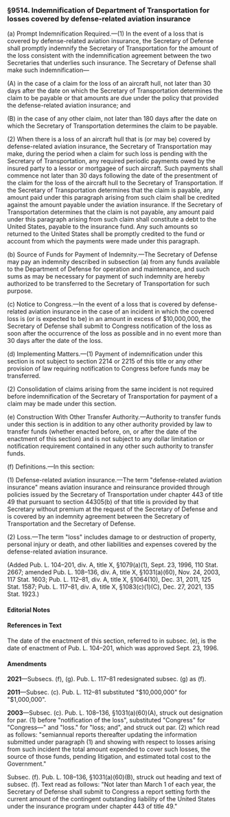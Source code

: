 ### §9514. Indemnification of Department of Transportation for losses covered by defense-related aviation insurance ###

(a) Prompt Indemnification Required.—(1) In the event of a loss that is covered by defense-related aviation insurance, the Secretary of Defense shall promptly indemnify the Secretary of Transportation for the amount of the loss consistent with the indemnification agreement between the two Secretaries that underlies such insurance. The Secretary of Defense shall make such indemnification—

(A) in the case of a claim for the loss of an aircraft hull, not later than 30 days after the date on which the Secretary of Transportation determines the claim to be payable or that amounts are due under the policy that provided the defense-related aviation insurance; and

(B) in the case of any other claim, not later than 180 days after the date on which the Secretary of Transportation determines the claim to be payable.

(2) When there is a loss of an aircraft hull that is (or may be) covered by defense-related aviation insurance, the Secretary of Transportation may make, during the period when a claim for such loss is pending with the Secretary of Transportation, any required periodic payments owed by the insured party to a lessor or mortgagee of such aircraft. Such payments shall commence not later than 30 days following the date of the presentment of the claim for the loss of the aircraft hull to the Secretary of Transportation. If the Secretary of Transportation determines that the claim is payable, any amount paid under this paragraph arising from such claim shall be credited against the amount payable under the aviation insurance. If the Secretary of Transportation determines that the claim is not payable, any amount paid under this paragraph arising from such claim shall constitute a debt to the United States, payable to the insurance fund. Any such amounts so returned to the United States shall be promptly credited to the fund or account from which the payments were made under this paragraph.

(b) Source of Funds for Payment of Indemnity.—The Secretary of Defense may pay an indemnity described in subsection (a) from any funds available to the Department of Defense for operation and maintenance, and such sums as may be necessary for payment of such indemnity are hereby authorized to be transferred to the Secretary of Transportation for such purpose.

(c) Notice to Congress.—In the event of a loss that is covered by defense-related aviation insurance in the case of an incident in which the covered loss is (or is expected to be) in an amount in excess of $10,000,000, the Secretary of Defense shall submit to Congress notification of the loss as soon after the occurrence of the loss as possible and in no event more than 30 days after the date of the loss.

(d) Implementing Matters.—(1) Payment of indemnification under this section is not subject to section 2214 or 2215 of this title or any other provision of law requiring notification to Congress before funds may be transferred.

(2) Consolidation of claims arising from the same incident is not required before indemnification of the Secretary of Transportation for payment of a claim may be made under this section.

(e) Construction With Other Transfer Authority.—Authority to transfer funds under this section is in addition to any other authority provided by law to transfer funds (whether enacted before, on, or after the date of the enactment of this section) and is not subject to any dollar limitation or notification requirement contained in any other such authority to transfer funds.

(f) Definitions.—In this section:

(1) Defense-related aviation insurance.—The term "defense-related aviation insurance" means aviation insurance and reinsurance provided through policies issued by the Secretary of Transportation under chapter 443 of title 49 that pursuant to section 44305(b) of that title is provided by that Secretary without premium at the request of the Secretary of Defense and is covered by an indemnity agreement between the Secretary of Transportation and the Secretary of Defense.

(2) Loss.—The term "loss" includes damage to or destruction of property, personal injury or death, and other liabilities and expenses covered by the defense-related aviation insurance.

(Added Pub. L. 104–201, div. A, title X, §1079(a)(1), Sept. 23, 1996, 110 Stat. 2667; amended Pub. L. 108–136, div. A, title X, §1031(a)(60), Nov. 24, 2003, 117 Stat. 1603; Pub. L. 112–81, div. A, title X, §1064(10), Dec. 31, 2011, 125 Stat. 1587; Pub. L. 117–81, div. A, title X, §1083(c)(1)(C), Dec. 27, 2021, 135 Stat. 1923.)

#### **Editorial Notes** ####

#### References in Text ####

The date of the enactment of this section, referred to in subsec. (e), is the date of enactment of Pub. L. 104–201, which was approved Sept. 23, 1996.

#### Amendments ####

**2021**—Subsecs. (f), (g). Pub. L. 117–81 redesignated subsec. (g) as (f).

**2011**—Subsec. (c). Pub. L. 112–81 substituted "$10,000,000" for "$1,000,000".

**2003**—Subsec. (c). Pub. L. 108–136, §1031(a)(60)(A), struck out designation for par. (1) before "notification of the loss", substituted "Congress" for "Congress—" and "loss." for "loss; and", and struck out par. (2) which read as follows: "semiannual reports thereafter updating the information submitted under paragraph (1) and showing with respect to losses arising from such incident the total amount expended to cover such losses, the source of those funds, pending litigation, and estimated total cost to the Government."

Subsec. (f). Pub. L. 108–136, §1031(a)(60)(B), struck out heading and text of subsec. (f). Text read as follows: "Not later than March 1 of each year, the Secretary of Defense shall submit to Congress a report setting forth the current amount of the contingent outstanding liability of the United States under the insurance program under chapter 443 of title 49."